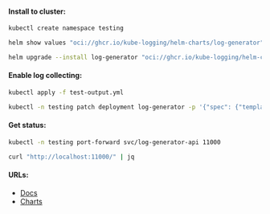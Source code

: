 #### Install to cluster:
```bash
kubectl create namespace testing
```
```bash
helm show values "oci://ghcr.io/kube-logging/helm-charts/log-generator" > log-generator-default-values.yml
```
```bash
helm upgrade --install log-generator "oci://ghcr.io/kube-logging/helm-charts/log-generator" -f log-generator-values.yml -n testing
```

#### Enable log collecting:
```bash
kubectl apply -f test-output.yml
```
```bash
kubectl -n testing patch deployment log-generator -p '{"spec": {"template": {"metadata": {"annotations": {"promtail.io/collect": "true"}}}}}'
```

#### Get status:
```bash
kubectl -n testing port-forward svc/log-generator-api 11000
```
```bash
curl "http://localhost:11000/" | jq
```

#### URLs:
- [Docs](https://github.com/kube-logging/log-generator/blob/master/README.md)
- [Charts](https://github.com/kube-logging/log-generator/tree/master/charts/log-generator)
